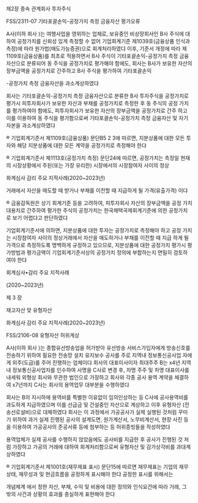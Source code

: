 제2장 종속 관계회사 투자주식



FSS/2311-07 기타포괄손익-공정가지 측정 금융자산 평가오류





A사(이하 회사 )는 여행사업을 영위하는 업체로, 보유중인 비상장회사인 B사 주식에 대하여 공정가치를 신뢰성 있게 측정할 수 없어 기업회계기준 제1039호(금융상품 인식과 측정)에 따라 원가법(매도가능증권)으로 회계처리하였댜 이후, 기준서 개정에 따라 제1109호(금융상품)를 최초로 적용하면서 B사 주식이 기타포괄손익-공정가치 측정 금융자산으로 분류되어 동 주식을 공정가치로 평가해야 함에도, 회사는 B사가 보유한 자산의 장부금액을 공정가치로 간주하고 B사 주식을 평가하여 기타포괄손익

-공정가치 측정 금융자산을 과소계상하였댜







회사는 기타포괄손익-공정가치 측정 금융자산으로 분류한 B사 투자주식을 공정가치로 평가시 피투자회사가 보유한 자산과 부채를 공정가치로 측정한 후 동 주식의 공정 가치를 평가하여야 함에도, 피투자회사가 보유한 자산의 장부금액을 공정가치로 간주 하고 이를 이용하여 동 주식을 평가함으로써 기타포괄손익-공정가치 측정 금융자산 및 자기자본을 과소계상하였댜





® 기업회계기준서 제1109호(금융상품) 문단B5 2 3에 따르면, 지분상품에 대한 모든 투자와 해당 지분상품에 대한 모든 계약을 공정가치로 측정해야 한댜

® 기업회계기준서 제1113호(공정가치 측정) 문단24에 따르면, 공정가치는 측정일 현재의 시장상황에서 주된(또는 가장 유리한) 시장에서의 시장참여자 사이의 정상



화계심사 감리 주요 지적사례(2020~2023년)

거래에서 자산을 매도할 때 받거나 부채를 이전할 때 지급하게 될 가격(유출가격) 이댜

® 금융감독원은 상기 회계기준 등을 고려하여, 피투자회사 자산의 장부금액을 공정 가치 대용치로 간주하여 평가한 주식의 공정가치는 한국채택국제회계기준에 의한 공정가치로 보기 어렵댜고 판단하였댜





기업회계기준서에 의하면, 지분상품에 대한 투자는 공정가치로 측정해야 하고 공정 가치는 시장참여자 사이의 정상거래에서 자산을 매도하거나 부채를 이전할 때 지급 하게 될 가격으로 측정하도록 명백하게 규정하고 있으므로, 지분상품에 대한 공정가치 평가시 평가방법과 평가금액이 기업회계기준서상의 공정가치 정의에 부합하는지 면밀히 검토하여야 한댜







회계심사•감리 주요 지적사례

(2020~2023년)













제 3 장

재고자산 맞 유형자산



화계심사 감리 주요 지적사례(2020~2023년)



FSS/2106-08 유형자산 허위계상





A사(이하 회사 )는 종합유선방송업을 허가받아 유선방송 서비스가입자에게 방송신호를 전송하기 위하여 필요한 전송망 설치 유지보수 공사를 주로 지역내 정보통신공사업 자에게 외주(도급)를 주어 진행하는 업체이댜 회사의 대표이사이자 최대주주 B는 x4년 지역내 정보통신공사업자를 인수하여 사명을 C사로 변경 후, 차명 주주 및 차명 대표이사를 내세워 외형상 회사와 무관한 법인으로 가장하고 회사와 각종 공사 용역 계약을 체결하여 x7년까지 C사는 회사의 용역업무 대부분을 수행하였댜

회사는 B의 지시하에 용역비를 특별한 이유없이 임의인상하는 등 C사에 공사용역비를 과도하게 지급하였으며 이를 선급금 및 건설중인 자산으로 계상하고 이후 유형자산 (전송선로설비)으로 대체하였댜 회사는 이 과정에서 가공공사가 실제 실행된 것처럼 꾸미기 위하여 과거 실제 진행된 공사의 설계도면, 원가계산서, 노무비계산서, 현장 사진 등을 이용하여 가공공사의 준공서류 등에 첨부하는 등 허위증빙들을 작성하였댜



용역업체가 실제 공사를 수행하지 않았음에도 공사비를 지급한 후 공사가 진행된 것 처럼 가장하고 가공의 거래에 대하여 회계처리함으로써 유형자산 및 감가상각비를 과대계상하였댜



® 기업회계기준서 제1001호(재무제표 표시) 문단15에 따르면 재무제표는 기업의 재무상태, 재무성과 및 현금흐름을 공정하게 표시해야 한댜 공정한 표시를 위해서는

개념체계 에서 정한 자산, 부채, 수익 및 비용에 대한 정의와 인식요건에 따라 거래, 그 밖의 사건과 상황의 효과를 층실하게 표현해야 한댜

